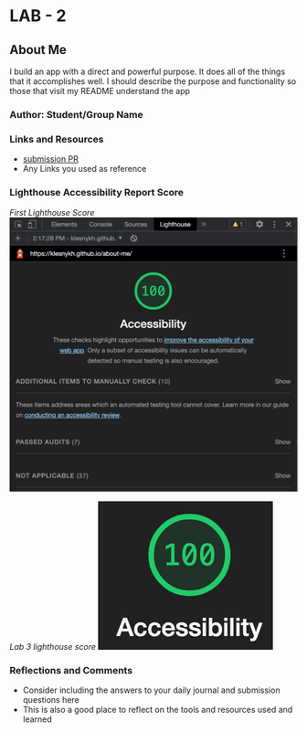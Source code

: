 # LAB - 2

## About Me

I build an app with a direct and powerful purpose. It does all of the things that it accomplishes well. I should describe the purpose and functionality so those that visit my README understand the app

### Author: Student/Group Name

### Links and Resources

* [submission PR](http://xyz.com)
* Any Links you used as reference

### Lighthouse Accessibility Report Score

*First Lighthouse Score*
![LighthouseScore](img/lighthouse.png)

*Lab 3 lighthouse score*
![LighthouseScore](img/Lhouselab3.png)

### Reflections and Comments

* Consider including the answers to your daily journal and submission questions here
* This is also a good place to reflect on the tools and resources used and learned
